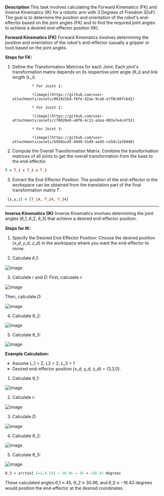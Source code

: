**Description**
This task involves calculating the Forward Kinematics (FK) and Inverse Kinematics (IK) for a robotic arm with 3 Degrees of Freedom (DoF). The goal is to determine the position and orientation of the robot's end-effector based on the joint angles (FK) and to find the required joint angles to achieve a desired end-effector position (IK).

**Forward Kinematics (FK)**
Forward Kinematics involves determining the position and orientation of the robot's end-effector (usually a gripper or tool) based on the joint angles.

**Steps for FK:**
1. Define the Transformation Matrices for each Joint: Each joint's transformation matrix depends on its respective joint angle (θ_i) and link length (L_i).

                * For Joint 1:
                  
                ![image](https://github.com/user-attachments/assets/061922bd-f6fe-42ae-9ca6-e7f8c60fcbd2)
                
                * For Joint 2:
                
                ![image](https://github.com/user-attachments/assets/c70028eb-e0f6-4c11-a2ea-093a7e4c4753)
                
                * For Joint 3:
                  
                ![image](https://github.com/user-attachments/assets/b950acd5-4440-41d9-aed5-ce5dc1af84d8)

2. Compute the Overall Transformation Matrix: Combine the transformation matrices of all joints to get the overall transformation from the base to the end-effector.
 ```ruby
T = T_1 x T_2 x T_3
```
3. Extract the End-Effector Position: The position of the end-effector in the workspace can be obtained from the translation part of the final transformation matrix 𝑇.
```ruby
 [x,y,z] = [T_14, T_24, T_34]
```


************************************************************


**Inverse Kinematics (IK)**
Inverse Kinematics involves determining the joint angles (𝜃_1, 𝜃_2, 𝜃_3) that achieve a desired end-effector position.

**Steps for IK:**
1. Specify the Desired End-Effector Position: Choose the desired position (𝑥_𝑑, 𝑦_d, 𝑧_𝑑) in the workspace where you want the end-effector to move.

2. Calculate 𝜃_1:

![image](https://github.com/user-attachments/assets/43832691-f834-4e24-83da-3d52f58a16c9)

3. Calculate 𝑟 and 𝐷: First, calculate 𝑟:

![image](https://github.com/user-attachments/assets/b1a15ada-85ba-4eed-a478-0b1f2ece0900)

Then, calculate 𝐷:

![image](https://github.com/user-attachments/assets/f5ac3719-a866-4ad1-8ecb-b07336c99540)


4. Calculate θ_2:

![image](https://github.com/user-attachments/assets/95183054-8677-4c47-8aa0-610b29987b0a)


5. Calculate θ_3:

![image](https://github.com/user-attachments/assets/54b76b69-8fdc-4aa7-9ef8-b445306a73d9)



**Example Calculation:**
* Assume 𝐿_1 = 2, L2 = 2, 𝐿_3 = 1
* Desired end-effector position (x_d, y_d, z_d) = (3,3,0).

1. Calculate θ_1:
   
![image](https://github.com/user-attachments/assets/25ebe478-9a42-4d26-819f-cee43256100a)


2. Calculate 𝑟:

![image](https://github.com/user-attachments/assets/8c74abd9-711f-4677-93de-51dffe721ac9)

3. Calculate 𝐷:

![image](https://github.com/user-attachments/assets/b4d47e76-5bf9-43f3-9ca9-1e527c9a5fd7)

4. Calculate θ_2:
   
![image](https://github.com/user-attachments/assets/0af28014-7cf4-4a96-8c7c-3da414cd5611)


5. Calculate θ_3:

![image](https://github.com/user-attachments/assets/f34e17f9-7db7-42b5-8fab-4d8708975d74)

```ruby
θ_3 ≈ arctan2 (−2,4.24) − 30.96 − 45 ≈ −18.43 degrees
```
These calculated angles 𝜃_1 ≈ 45, θ_2 ≈ 30.96, and 𝜃_3 ≈ −18.43 degrees would position the end-effector at the desired coordinates.
